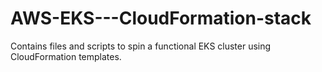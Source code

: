 # AWS-EKS---CloudFormation-stack
Contains files and scripts to spin a functional EKS cluster using CloudFormation templates.
